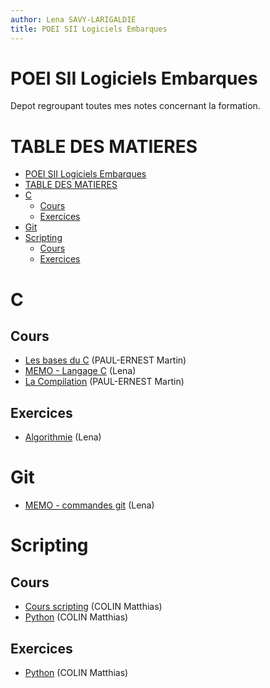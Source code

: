 ```yaml
---
author: Lena SAVY-LARIGALDIE
title: POEI SII Logiciels Embarques
---
```


# POEI SII Logiciels Embarques

Depot regroupant toutes mes notes concernant la formation.

# TABLE DES MATIERES
- [POEI SII Logiciels Embarques](#poei-sii-logiciels-embarques)
- [TABLE DES MATIERES](#table-des-matieres)
- [C](#c)
  - [Cours](#cours)
  - [Exercices](#exercices)
- [Git](#git)
- [Scripting](#scripting)
  - [Cours](#cours-1)
  - [Exercices](#exercices-1)

# C

## Cours

- [Les bases du C](https://github.com/Plunne/siilena/tree/main/C/Cours/Cours1.md) (PAUL-ERNEST Martin)
- [MEMO - Langage C](https://github.com/Plunne/siilena/tree/main/C/Memo) (Lena)
- [La Compilation](https://github.com/Plunne/siilena/tree/main/C/Cours/Compilation.md) (PAUL-ERNEST Martin)

## Exercices

- [Algorithmie](https://github.com/Plunne/siilena/tree/main/C/Exo/Algorithmie) (Lena)

# Git

- [MEMO - commandes git](https://github.com/Plunne/siilena/tree/main/Git) (Lena)

# Scripting

## Cours

- [Cours scripting](https://github.com/Plunne/siilena/tree/main/Scripting) (COLIN Matthias)
- [Python](https://github.com/Plunne/siilena/blob/main/Scripting/Python/Python.md) (COLIN Matthias)

## Exercices

- [Python](https://github.com/Plunne/siilena/blob/main/Scripting/Python/Exo) (COLIN Matthias)
